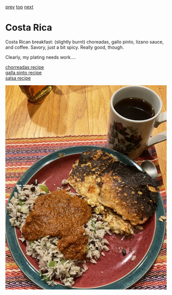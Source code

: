 [prev](roc.md)
[top](../index.md)
[next](cote_divoire.md)
# Costa Rica

Costa Rican breakfast: (slightly burnt) choreadas, gallo pinto, lizano sauce, and coffee. Savory, just a bit spicy. Really good, though.

Clearly, my plating needs work....

[chorreadas recipe](https://www.recipesfromcostarica.com/recipes/chorreadas)<br>
[galla pinto recipe](https://www.allrecipes.com/recipe/284351/costa-rican-gallo-pinto/)<br>
[salsa recipe](https://www.thekitchn.com/recipe-lizano-style-costa-rican-salsa-176299_)

![chorreadas](images/costa_rica.jpeg)
